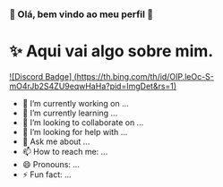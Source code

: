 ### 💛 Olá, bem vindo ao meu perfil 💜

# ✨ Aqui vai algo sobre mim.

[![Discord Badge] (https://th.bing.com/th/id/OIP.leOc-S-mO4rJb2S4ZU9eqwHaHa?pid=ImgDet&rs=1)](https://discord.gg/bdf)


- 🔭 I’m currently working on ...
- 🌱 I’m currently learning ...
- 👯 I’m looking to collaborate on ...
- 🤔 I’m looking for help with ...
- 💬 Ask me about ...
- 📫 How to reach me: ...
- 😄 Pronouns: ...
- ⚡ Fun fact: ...
